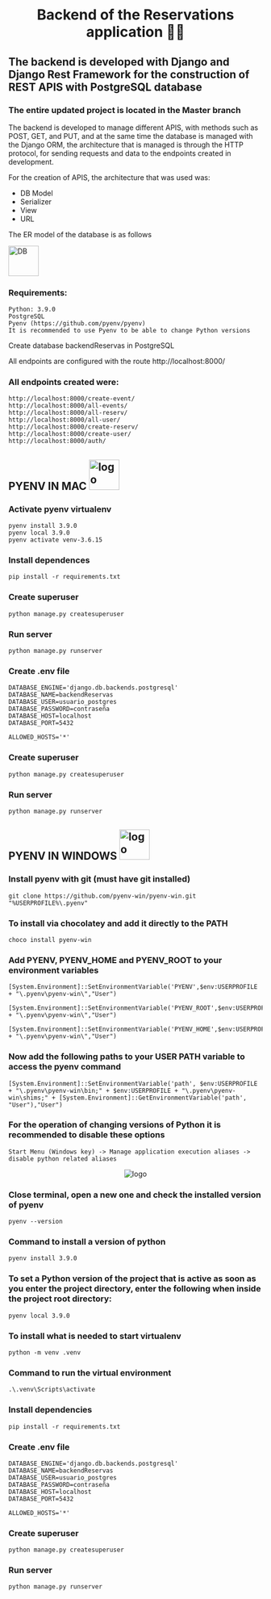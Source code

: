 <h1 align="center">Backend of the Reservations application 👨‍💻</h1>
<h2>The backend is developed with Django and Django Rest Framework for the construction of REST APIS with PostgreSQL database</h2>
<h3>The entire updated project is located in the Master branch</h3>

<p>The backend is developed to manage different APIS, with methods such as POST, GET, and PUT, and at the same time the database is managed with the Django ORM, the architecture that is managed is through the HTTP protocol, for sending requests and data to the endpoints created in development.

For the creation of APIS, the architecture that was used was:

- DB Model
- Serializer
- View
- URL</p>

<p>The ER model of the database is as follows</p>
<img src="https://i.postimg.cc/k53hPTdg/Reservas-De-Eventos-drawio.png" alt="DB" height="60" width="60"/>

### Requirements:
    Python: 3.9.0
    PostgreSQL
    Pyenv (https://github.com/pyenv/pyenv)
    It is recommended to use Pyenv to be able to change Python versions

Create database backendReservas in PostgreSQL

All endpoints are configured with the route http://localhost:8000/

### All endpoints created were:
    http://localhost:8000/create-event/
    http://localhost:8000/all-events/
    http://localhost:8000/all-reserv/
    http://localhost:8000/all-user/
    http://localhost:8000/create-reserv/
    http://localhost:8000/create-user/
    http://localhost:8000/auth/


<h2>PYENV IN MAC  <img src="https://user-images.githubusercontent.com/43445037/217332541-e1b3151a-15b6-495d-92cc-daa31feeb408.png" alt="logo" height="60" width="60"/></h2> 


### Activate pyenv virtualenv
    pyenv install 3.9.0
    pyenv local 3.9.0
    pyenv activate venv-3.6.15

### Install dependences
    pip install -r requirements.txt

### Create superuser
    python manage.py createsuperuser
    
### Run server
    python manage.py runserver

### Create .env file
    DATABASE_ENGINE='django.db.backends.postgresql'
    DATABASE_NAME=backendReservas
    DATABASE_USER=usuario_postgres
    DATABASE_PASSWORD=contraseña
    DATABASE_HOST=localhost
    DATABASE_PORT=5432
    
    ALLOWED_HOSTS='*'

### Create superuser
    python manage.py createsuperuser
    
### Run server
    python manage.py runserver

<h2>PYENV IN WINDOWS  <img src="https://user-images.githubusercontent.com/43445037/217332759-ea2942d8-ef6b-412f-b86b-b21e174887cc.png" alt="logo" height="60" width="60"/></h2>

### Install pyenv with git (must have git installed)
    git clone https://github.com/pyenv-win/pyenv-win.git "%USERPROFILE%\.pyenv"
    
### To install via chocolatey and add it directly to the PATH
    choco install pyenv-win
    
### Add PYENV, PYENV_HOME and PYENV_ROOT to your environment variables
    [System.Environment]::SetEnvironmentVariable('PYENV',$env:USERPROFILE + "\.pyenv\pyenv-win\","User")

    [System.Environment]::SetEnvironmentVariable('PYENV_ROOT',$env:USERPROFILE + "\.pyenv\pyenv-win\","User")

    [System.Environment]::SetEnvironmentVariable('PYENV_HOME',$env:USERPROFILE + "\.pyenv\pyenv-win\","User")
    
### Now add the following paths to your USER PATH variable to access the pyenv command
    [System.Environment]::SetEnvironmentVariable('path', $env:USERPROFILE + "\.pyenv\pyenv-win\bin;" + $env:USERPROFILE + "\.pyenv\pyenv-win\shims;" + [System.Environment]::GetEnvironmentVariable('path', "User"),"User")
    
### For the operation of changing versions of Python it is recommended to disable these options
    Start Menu (Windows key) -> Manage application execution aliases -> disable python related aliases
    
  <div align="center">
  <a><img src="https://user-images.githubusercontent.com/43445037/217335215-b200b41a-7d08-4246-8533-bde3bb27d376.png" alt="logo"/></a>
  </div>  
    
### Close terminal, open a new one and check the installed version of pyenv
    pyenv --version
    
### Command to install a version of python
    pyenv install 3.9.0
    
### To set a Python version of the project that is active as soon as you enter the project directory, enter the following when inside the project root directory:
    pyenv local 3.9.0

### To install what is needed to start virtualenv
    python -m venv .venv

### Command to run the virtual environment
    .\.venv\Scripts\activate

### Install dependencies
    pip install -r requirements.txt

### Create .env file
    DATABASE_ENGINE='django.db.backends.postgresql'
    DATABASE_NAME=backendReservas
    DATABASE_USER=usuario_postgres
    DATABASE_PASSWORD=contraseña
    DATABASE_HOST=localhost
    DATABASE_PORT=5432
    
    ALLOWED_HOSTS='*'

### Create superuser
    python manage.py createsuperuser
    
### Run server
    python manage.py runserver

